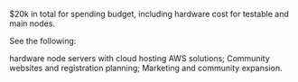 $20k in total for spending budget, including hardware cost for testable and main nodes. 

See the following:

hardware node servers with cloud hosting AWS solutions;
Community websites and registration planning;
Marketing and community expansion.
